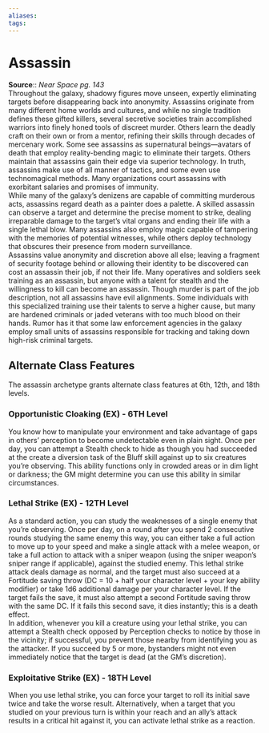 ```yaml
---
aliases: 
tags: 
---
```


# Assassin

**Source**:: _Near Space pg. 143_  
Throughout the galaxy, shadowy figures move unseen, expertly eliminating targets before disappearing back into anonymity. Assassins originate from many different home worlds and cultures, and while no single tradition defines these gifted killers, several secretive societies train accomplished warriors into finely honed tools of discreet murder. Others learn the deadly craft on their own or from a mentor, refining their skills through decades of mercenary work. Some see assassins as supernatural beings—avatars of death that employ reality-bending magic to eliminate their targets. Others maintain that assassins gain their edge via superior technology. In truth, assassins make use of all manner of tactics, and some even use technomagical methods. Many organizations court assassins with exorbitant salaries and promises of immunity.  
While many of the galaxy’s denizens are capable of committing murderous acts, assassins regard death as a painter does a palette. A skilled assassin can observe a target and determine the precise moment to strike, dealing irreparable damage to the target’s vital organs and ending their life with a single lethal blow. Many assassins also employ magic capable of tampering with the memories of potential witnesses, while others deploy technology that obscures their presence from modern surveillance.  
Assassins value anonymity and discretion above all else; leaving a fragment of security footage behind or allowing their identity to be discovered can cost an assassin their job, if not their life. Many operatives and soldiers seek training as an assassin, but anyone with a talent for stealth and the willingness to kill can become an assassin. Though murder is part of the job description, not all assassins have evil alignments. Some individuals with this specialized training use their talents to serve a higher cause, but many are hardened criminals or jaded veterans with too much blood on their hands. Rumor has it that some law enforcement agencies in the galaxy employ small units of assassins responsible for tracking and taking down high-risk criminal targets.  

## Alternate Class Features

The assassin archetype grants alternate class features at 6th, 12th, and 18th levels.  

### Opportunistic Cloaking (EX) - 6TH Level

You know how to manipulate your environment and take advantage of gaps in others’ perception to become undetectable even in plain sight. Once per day, you can attempt a Stealth check to hide as though you had succeeded at the create a diversion task of the Bluff skill against up to six creatures you’re observing. This ability functions only in crowded areas or in dim light or darkness; the GM might determine you can use this ability in similar circumstances.  

### Lethal Strike (EX) - 12TH Level

As a standard action, you can study the weaknesses of a single enemy that you’re observing. Once per day, on a round after you spend 2 consecutive rounds studying the same enemy this way, you can either take a full action to move up to your speed and make a single attack with a melee weapon, or take a full action to attack with a sniper weapon (using the sniper weapon’s sniper range if applicable), against the studied enemy. This lethal strike attack deals damage as normal, and the target must also succeed at a Fortitude saving throw (DC = 10 + half your character level + your key ability modifier) or take 1d6 additional damage per your character level. If the target fails the save, it must also attempt a second Fortitude saving throw with the same DC. If it fails this second save, it dies instantly; this is a death effect.  
In addition, whenever you kill a creature using your lethal strike, you can attempt a Stealth check opposed by Perception checks to notice by those in the vicinity; if successful, you prevent those nearby from identifying you as the attacker. If you succeed by 5 or more, bystanders might not even immediately notice that the target is dead (at the GM’s discretion).  

### Exploitative Strike (EX) - 18TH Level

When you use lethal strike, you can force your target to roll its initial save twice and take the worse result. Alternatively, when a target that you studied on your previous turn is within your reach and an ally’s attack results in a critical hit against it, you can activate lethal strike as a reaction.
